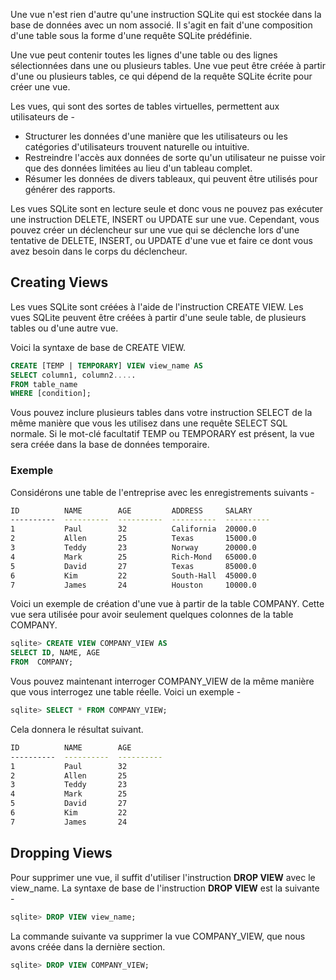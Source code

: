 Une vue n'est rien d'autre qu'une instruction SQLite qui est stockée dans la base de données avec un nom associé. Il s'agit en fait d'une composition d'une table sous la forme d'une requête SQLite prédéfinie.

Une vue peut contenir toutes les lignes d'une table ou des lignes sélectionnées dans une ou plusieurs tables. Une vue peut être créée à partir d'une ou plusieurs tables, ce qui dépend de la requête SQLite écrite pour créer une vue.

Les vues, qui sont des sortes de tables virtuelles, permettent aux utilisateurs de -

- Structurer les données d'une manière que les utilisateurs ou les catégories d'utilisateurs trouvent naturelle ou intuitive.
- Restreindre l'accès aux données de sorte qu'un utilisateur ne puisse voir que des données limitées au lieu d'un tableau complet.
- Résumer les données de divers tableaux, qui peuvent être utilisés pour générer des rapports.

Les vues SQLite sont en lecture seule et donc vous ne pouvez pas exécuter une instruction DELETE, INSERT ou UPDATE sur une vue. Cependant, vous pouvez créer un déclencheur sur une vue qui se déclenche lors d'une tentative de DELETE, INSERT, ou UPDATE d'une vue et faire ce dont vous avez besoin dans le corps du déclencheur.

## Creating Views

Les vues SQLite sont créées à l'aide de l'instruction CREATE VIEW. Les vues SQLite peuvent être créées à partir d'une seule table, de plusieurs tables ou d'une autre vue.

Voici la syntaxe de base de CREATE VIEW.

```sql
CREATE [TEMP | TEMPORARY] VIEW view_name AS
SELECT column1, column2.....
FROM table_name
WHERE [condition];
```

Vous pouvez inclure plusieurs tables dans votre instruction SELECT de la même manière que vous les utilisez dans une requête SELECT SQL normale. Si le mot-clé facultatif TEMP ou TEMPORARY est présent, la vue sera créée dans la base de données temporaire.

### Exemple

Considérons une table de l'entreprise avec les enregistrements suivants -

```bash
ID          NAME        AGE         ADDRESS     SALARY
----------  ----------  ----------  ----------  ----------
1           Paul        32          California  20000.0
2           Allen       25          Texas       15000.0
3           Teddy       23          Norway      20000.0
4           Mark        25          Rich-Mond   65000.0
5           David       27          Texas       85000.0
6           Kim         22          South-Hall  45000.0
7           James       24          Houston     10000.0
```

Voici un exemple de création d'une vue à partir de la table COMPANY. Cette vue sera utilisée pour avoir seulement quelques colonnes de la table COMPANY.

```sql
sqlite> CREATE VIEW COMPANY_VIEW AS
SELECT ID, NAME, AGE
FROM  COMPANY;
```

Vous pouvez maintenant interroger COMPANY_VIEW de la même manière que vous interrogez une table réelle. Voici un exemple -

```sql
sqlite> SELECT * FROM COMPANY_VIEW;
```

Cela donnera le résultat suivant.

```bash
ID          NAME        AGE
----------  ----------  ----------
1           Paul        32
2           Allen       25
3           Teddy       23
4           Mark        25
5           David       27
6           Kim         22
7           James       24
```

## Dropping Views

Pour supprimer une vue, il suffit d'utiliser l'instruction **DROP VIEW** avec le view_name. La syntaxe de base de l'instruction **DROP VIEW** est la suivante - 

```sql
sqlite> DROP VIEW view_name;
```

La commande suivante va supprimer la vue COMPANY_VIEW, que nous avons créée dans la dernière section.

```sql
sqlite> DROP VIEW COMPANY_VIEW;
```